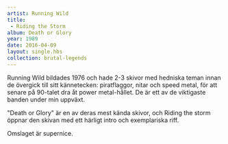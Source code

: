 ```yaml
---
artist: Running Wild
title: 
 - Riding the Storm
album: Death or Glory
year: 1989
date: 2016-04-09
layout: single.hbs
collection: brutal-legends
---
```

Running Wild bildades 1976 och hade 2-3 skivor med hedniska teman innan de övergick till sitt kännetecken: piratflaggor, nitar och speed metal, för att senare på 90-talet dra åt power metal-hållet. De är ett av de viktigaste banden under min uppväxt.

"Death or Glory" är en av deras mest kända skivor, och Riding the storm öppnar den skivan med ett härligt intro och exemplariska riff.

Omslaget är supernice.
